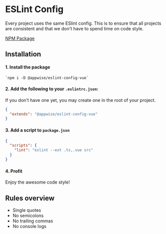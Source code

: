 # ESLint Config

Every project uses the same ESlint config. This is to ensure that all projects are consistent and that we don't have to spend time on code style.

[NPM Package](https://www.npmjs.com/package/@appwise/eslint-config-vue)

## Installation

#### 1. Install the package

```
`npm i -D @appwise/eslint-config-vue`
```

#### 2. Add the following to your `.eslintrc.json`:

If you don't have one yet, you may create one in the root of your project.

```json
{
  "extends": "@appwise/eslint-config-vue"
}
```

#### 3. Add a script to `package.json`

```json
{
  "scripts": {
    "lint": "eslint --ext .ts,.vue src"
  }
}
```

#### 4. Profit

Enjoy the awesome code style!

## Rules overview

- Single quotes
- No semicolons
- No trailing commas
- No console logs
